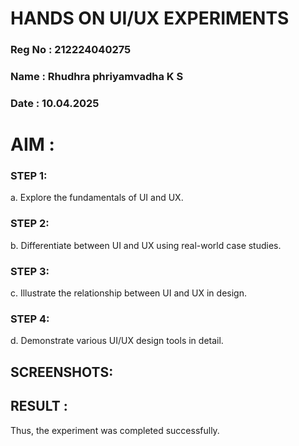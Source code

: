 # HANDS ON UI/UX EXPERIMENTS

### Reg No : 212224040275
### Name : Rhudhra phriyamvadha K S
### Date : 10.04.2025

# AIM :
### STEP 1:
a. Explore the fundamentals of UI and UX.

### STEP 2:
b. Differentiate between UI and UX using real-world case studies.

### STEP 3:
c. Illustrate the relationship between UI and UX in design.

### STEP 4:
d. Demonstrate various UI/UX design tools in detail.

## SCREENSHOTS:



## RESULT :
Thus, the experiment was completed successfully.
